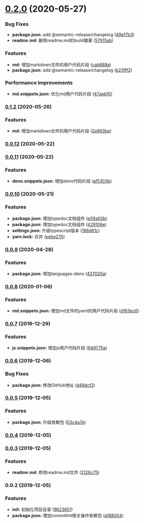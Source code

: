 # [0.2.0](https://github.com/zhanghecool/biglvan/compare/v0.1.2...v0.2.0) (2020-05-27)


### Bug Fixes

* **package.json:** add @semantic-release/changelog ([49e17b3](https://github.com/zhanghecool/biglvan/commit/49e17b3b4f86690b6c633827ec83cac41e6c1cb3))
* **readme.md:** 删除readme.md的build徽章 ([57915ab](https://github.com/zhanghecool/biglvan/commit/57915ab07aefa9aaf0a5a3920ee72e65b6024d57))


### Features

* **md:** 增加markdown文件的用户代码片段 ([cab888a](https://github.com/zhanghecool/biglvan/commit/cab888a8b2586f9e11429e8c47dd9a07a1688a5e))
* **package.json:** add @semantic-release/changelog ([b23fff2](https://github.com/zhanghecool/biglvan/commit/b23fff21993f3a56a90549d97f8a18d01d112b5d))


### Performance Improvements

* **md.snippets.json:** 优化md用户代码片段 ([47aeb10](https://github.com/zhanghecool/biglvan/commit/47aeb10ec037531655250f4beb02643dfd38232c))


### [0.1.2](https://github.com/zhanghecool/biglvan/compare/v0.0.12...v0.1.2) (2020-05-26)


### Features

* **md:** 增加markdown文件的用户代码片段 ([2a993be](https://github.com/zhanghecool/biglvan/commit/2a993be810c40b713f7d7e534732125c05a3c569))

### [0.0.12](https://github.com/zhanghecool/biglvan/compare/v0.0.11...v0.0.12) (2020-05-22)

### [0.0.11](https://github.com/zhanghecool/biglvan/compare/v0.0.10...v0.0.11) (2020-05-22)


### Features

* **deno.snippets.json:** 增加deno代码片段 ([af5303b](https://github.com/zhanghecool/biglvan/commit/af5303b2093a2810f17b46507aa5e7d68cab3259))

### [0.0.10](https://github.com/zhanghecool/biglvan/compare/v0.0.9...v0.0.10) (2020-05-21)


### Features

* **package.json:** 增加typedoc文档组件 ([e09a00b](https://github.com/zhanghecool/biglvan/commit/e09a00bd8ab5ab8ec76b6cf404521f3241b49c4c))
* **package.json:** 增加typedoc文档组件 ([429106e](https://github.com/zhanghecool/biglvan/commit/429106e02b7167b5b2eb6c72e6cad95f566c3b81))
* **settings.json:** 升级typescript版本 ([186d61c](https://github.com/zhanghecool/biglvan/commit/186d61cac782733a52e0cc56c89d469255707502))
* **yarn.lock:** 合并 ([eebe270](https://github.com/zhanghecool/biglvan/commit/eebe27088215556b0ad5345eae195c9816d1d0fb))

### [0.0.9](https://github.com/hertzZhang/biglvan/compare/v0.0.8...v0.0.9) (2020-04-28)


### Features

* **package.json:** 增加languages-deno ([437020a](https://github.com/hertzZhang/biglvan/commit/437020a7cf74600cf28fc1a21aa794b2a56280f0))

### [0.0.8](https://github.com/hertzZhang/biglvan/compare/v0.0.7...v0.0.8) (2020-01-06)


### Features

* **md.snippets.json:** 增加md文件的yaml的用户代码片段 ([d163ec6](https://github.com/hertzZhang/biglvan/commit/d163ec654596500f41e6965da46bc062fcc88006))

### [0.0.7](https://github.com/hertzZhang/biglvan/compare/v0.0.6...v0.0.7) (2019-12-29)


### Features

* **js.snippets.json:** 增加js用户代码片段 ([649775a](https://github.com/hertzZhang/biglvan/commit/649775a5e3a7507ddf6f8598cf4e5e9e470e4681))

### [0.0.6](https://github.com/hertzZhang/biglvan/compare/v0.0.5...v0.0.6) (2019-12-06)


### Bug Fixes

* **package.json:** 修改GitHub地址 ([d49dcf2](https://github.com/hertzZhang/biglvan/commit/d49dcf28562f8621083a33dce80e6740dde242df))

### [0.0.5](https://github.com/hertzZhang/BigIvan/compare/v0.0.4...v0.0.5) (2019-12-05)


### Features

* **package.json:** 升级依赖包 ([03c4a7e](https://github.com/hertzZhang/BigIvan/commit/03c4a7ee6b895cca7ecb8e5cc85dbdb4840cc8cb))

### [0.0.4](https://github.com/hertzZhang/BigIvan/compare/v0.0.3...v0.0.4) (2019-12-05)

### [0.0.3](https://github.com/hertzZhang/BigIvan/compare/v0.0.2...v0.0.3) (2019-12-05)


### Features

* **readme.md:** 修改readme.md文件 ([2126c75](https://github.com/hertzZhang/BigIvan/commit/2126c75519b483d4b195d34eac43aac87223831a))

### 0.0.2 (2019-12-05)


### Features

* **init:** 初始化项目目录 ([9623651](https://github.com/hertzZhang/BigIvan/commit/9623651eb53ad440fb22b12e8c81db1344351565))
* **package.json:** 增加commitlint相关操作依赖包 ([a168004](https://github.com/hertzZhang/BigIvan/commit/a16800482a81caa851c9f0013712bcc252ec7122))
